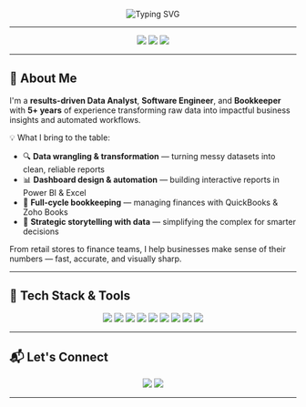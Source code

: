 <!-- Banner or Typing SVG -->
<p align="center">
  <img src="https://readme-typing-svg.demolab.com?font=Fira+Code&weight=600&size=25&pause=1000&color=FAD000&center=true&vCenter=true&multiline=true&width=800&height=80&lines=Hi%2C+I'm+Asad+Karim.;Software+Engineer+%7C+Data+Analyst+%7C+Bookkeeper" alt="Typing SVG" />
</p>

---

<p align="center">
  <img src="https://img.shields.io/badge/Software%20Engineer-007ACC?style=for-the-badge&logo=visualstudio&logoColor=white" />
  <img src="https://img.shields.io/badge/Data%20Analyst-FAD000?style=for-the-badge&logo=databricks&logoColor=black" />
  <img src="https://img.shields.io/badge/Bookkeeper-21A366?style=for-the-badge&logo=intuit&logoColor=white" />
</p>

---

## 🧠 About Me

I'm a **results-driven Data Analyst**, **Software Engineer**, and **Bookkeeper** with **5+ years** of experience transforming raw data into impactful business insights and automated workflows.

💡 What I bring to the table:
- 🔍 **Data wrangling & transformation** — turning messy datasets into clean, reliable reports  
- 📊 **Dashboard design & automation** — building interactive reports in Power BI & Excel  
- 🧾 **Full-cycle bookkeeping** — managing finances with QuickBooks & Zoho Books  
- 🧠 **Strategic storytelling with data** — simplifying the complex for smarter decisions

From retail stores to finance teams, I help businesses make sense of their numbers — fast, accurate, and visually sharp.

---

## 🚀 Tech Stack & Tools

<p align="center">
  <img src="https://img.shields.io/badge/Python-3776AB?style=for-the-badge&logo=python&logoColor=white" />
  <img src="https://img.shields.io/badge/SQL-003B57?style=for-the-badge&logo=sqlite&logoColor=white" />
  <img src="https://img.shields.io/badge/Power%20BI-F2C811?style=for-the-badge&logo=powerbi&logoColor=black" />
  <img src="https://img.shields.io/badge/Tableau-E97627?style=for-the-badge&logo=tableau&logoColor=white" />
  <img src="https://img.shields.io/badge/Excel-217346?style=for-the-badge&logo=microsoft-excel&logoColor=white" />
  <img src="https://img.shields.io/badge/DAX-black?style=for-the-badge&logo=data&logoColor=yellow" />
  <img src="https://img.shields.io/badge/Google%20Sheets-34A853?style=for-the-badge&logo=google-sheets&logoColor=white" />
  <img src="https://img.shields.io/badge/QuickBooks-21A366?style=for-the-badge&logo=intuit&logoColor=white" />
  <img src="https://img.shields.io/badge/Zoho%20Books-CC0000?style=for-the-badge&logo=zoho&logoColor=white" />
</p>

---

## 📬 Let's Connect

<p align="center">
  <a href="https://www.linkedin.com/in/https://www.linkedin.com/in/asad-karim-64b18a175?utm_source=share&utm_campaign=share_via&utm_content=profile&utm_medium=ios_app" target="_blank"><img src="https://img.shields.io/badge/LinkedIn-0A66C2?style=for-the-badge&logo=linkedin&logoColor=white"/></a>
  <a href="mailto:asadkarim474@gmail.com"><img src="https://img.shields.io/badge/Email-D14836?style=for-the-badge&logo=gmail&logoColor=white"/></a>
</p>

---

